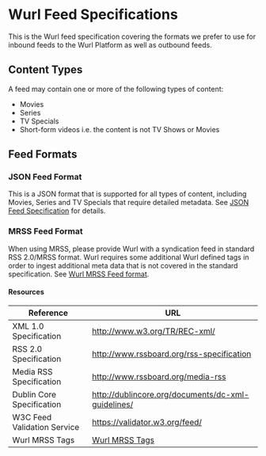 # Wurl Feed Specifications

This is the Wurl feed specification covering the formats we prefer to use for inbound feeds to the Wurl Platform as well as outbound feeds.


## Content Types
A feed may contain one or more of the following types of content:

* Movies
* Series
* TV Specials
* Short-form videos i.e. the content is not TV Shows or Movies


## Feed Formats

### JSON Feed Format

This is a JSON format that is supported for all types of content, including Movies, Series and TV Specials that require detailed metadata. See [JSON Feed Specification](https://github.com/wurlinc/wurl-feed-specifications/blob/master/wurl-json-feed-specification.md) for details.

### MRSS Feed Format

When using MRSS, please provide Wurl with a syndication feed in standard RSS 2.0/MRSS format. Wurl requires some additional Wurl defined tags in order to ingest additional meta data that is not covered in the standard specification. See [Wurl MRSS Feed format](https://github.com/wurlinc/wurl-feed-specifications/blob/master/mrss-feed-spec.md).

#### Resources

| Reference                                      | URL
|-------------------------------------------     | ----------
| XML 1.0 Specification                          | <http://www.w3.org/TR/REC-xml/>
| RSS 2.0 Specification                          | <http://www.rssboard.org/rss-specification>
| Media RSS Specification                        | <http://www.rssboard.org/media-rss>
| Dublin Core Specification                      | <http://dublincore.org/documents/dc-xml-guidelines/>
| W3C Feed Validation Service                    | <https://validator.w3.org/feed/>
| Wurl MRSS Tags                                 | [Wurl MRSS Tags](https://github.com/wurlinc/wurl-feed-specifications/blob/master/wurl-mrss-namespace.md)



